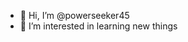 - 👋 Hi, I’m @powerseeker45
- 👀 I’m interested in learning new things


<!---
powerseeker45/powerseeker45 is a ✨ special ✨ repository because its `README.md` (this file) appears on your GitHub profile.
You can click the Preview link to take a look at your changes.
--->

